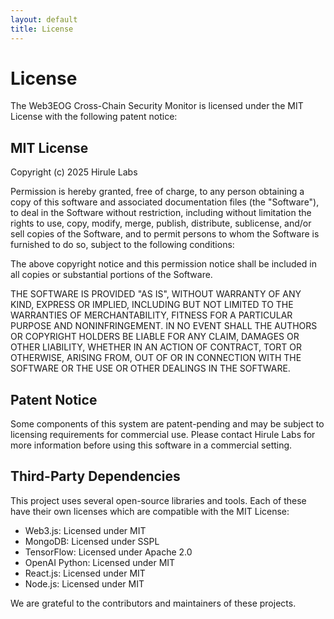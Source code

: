 ```yaml
---
layout: default
title: License
---
```


# License

The Web3EOG Cross-Chain Security Monitor is licensed under the MIT License with the following patent notice:

## MIT License

Copyright (c) 2025 Hirule Labs

Permission is hereby granted, free of charge, to any person obtaining a copy
of this software and associated documentation files (the "Software"), to deal
in the Software without restriction, including without limitation the rights
to use, copy, modify, merge, publish, distribute, sublicense, and/or sell
copies of the Software, and to permit persons to whom the Software is
furnished to do so, subject to the following conditions:

The above copyright notice and this permission notice shall be included in all
copies or substantial portions of the Software.

THE SOFTWARE IS PROVIDED "AS IS", WITHOUT WARRANTY OF ANY KIND, EXPRESS OR
IMPLIED, INCLUDING BUT NOT LIMITED TO THE WARRANTIES OF MERCHANTABILITY,
FITNESS FOR A PARTICULAR PURPOSE AND NONINFRINGEMENT. IN NO EVENT SHALL THE
AUTHORS OR COPYRIGHT HOLDERS BE LIABLE FOR ANY CLAIM, DAMAGES OR OTHER
LIABILITY, WHETHER IN AN ACTION OF CONTRACT, TORT OR OTHERWISE, ARISING FROM,
OUT OF OR IN CONNECTION WITH THE SOFTWARE OR THE USE OR OTHER DEALINGS IN THE
SOFTWARE.

## Patent Notice

Some components of this system are patent-pending and may be subject to licensing requirements for commercial use. Please contact Hirule Labs for more information before using this software in a commercial setting.

## Third-Party Dependencies

This project uses several open-source libraries and tools. Each of these have their own licenses which are compatible with the MIT License:

- Web3.js: Licensed under MIT
- MongoDB: Licensed under SSPL
- TensorFlow: Licensed under Apache 2.0
- OpenAI Python: Licensed under MIT
- React.js: Licensed under MIT
- Node.js: Licensed under MIT

We are grateful to the contributors and maintainers of these projects.
